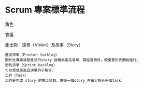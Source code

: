 # Scrum 專案標準流程

角色

    

會議

   
產出物：遠景（Vision）及故事（Story）

    產品清單（Product backlog）
    關於此專案或是產品的story 就稱為產品清單，需經過排序，較重要的先開始進行。
    衝刺清單（Sprint backlog）
    可以想成是產品清單的子集合。
    工作（Task）
    工作是完成 story 的施工項目。將每一個story 再細分為若干個task。

